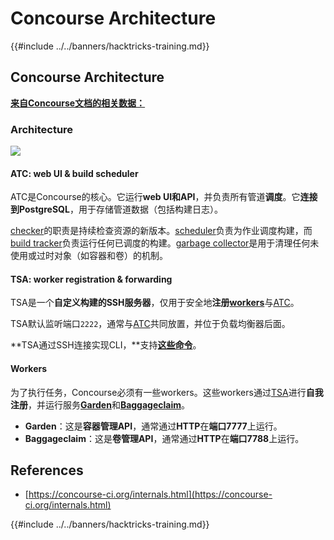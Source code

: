 # Concourse Architecture

{{#include ../../banners/hacktricks-training.md}}

## Concourse Architecture

[**来自Concourse文档的相关数据：**](https://concourse-ci.org/internals.html)

### Architecture

![](<../../images/image (187).png>)

#### ATC: web UI & build scheduler

ATC是Concourse的核心。它运行**web UI和API**，并负责所有管道**调度**。它**连接到PostgreSQL**，用于存储管道数据（包括构建日志）。

[checker](https://concourse-ci.org/checker.html)的职责是持续检查资源的新版本。[scheduler](https://concourse-ci.org/scheduler.html)负责为作业调度构建，而[build tracker](https://concourse-ci.org/build-tracker.html)负责运行任何已调度的构建。[garbage collector](https://concourse-ci.org/garbage-collector.html)是用于清理任何未使用或过时对象（如容器和卷）的机制。

#### TSA: worker registration & forwarding

TSA是一个**自定义构建的SSH服务器**，仅用于安全地**注册**[**workers**](https://concourse-ci.org/internals.html#architecture-worker)与[ATC](https://concourse-ci.org/internals.html#component-atc)。

TSA默认监听端口`2222`，通常与[ATC](https://concourse-ci.org/internals.html#component-atc)共同放置，并位于负载均衡器后面。

**TSA通过SSH连接实现CLI，**支持[**这些命令**](https://concourse-ci.org/internals.html#component-tsa)。

#### Workers

为了执行任务，Concourse必须有一些workers。这些workers通过[TSA](https://concourse-ci.org/internals.html#component-tsa)进行**自我注册**，并运行服务[**Garden**](https://github.com/cloudfoundry-incubator/garden)和[**Baggageclaim**](https://github.com/concourse/baggageclaim)。

- **Garden**：这是**容器管理API**，通常通过**HTTP**在**端口7777**上运行。
- **Baggageclaim**：这是**卷管理API**，通常通过**HTTP**在**端口7788**上运行。

## References

- [https://concourse-ci.org/internals.html](https://concourse-ci.org/internals.html)

{{#include ../../banners/hacktricks-training.md}}

